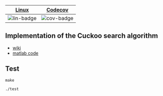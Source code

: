 | [Linux][lin-link] | [Codecov][cov-link] |
| :---------------: | :-----------------: |
| ![lin-badge]      | ![cov-badge]        |

[lin-badge]: https://travis-ci.org/phillyfan1138/cuckoo_search.svg?branch=master "Travis build status"
[lin-link]:  https://travis-ci.org/phillyfan1138/cuckoo_search "Travis build status"

[cov-badge]: https://codecov.io/gh/phillyfan1138/cuckoo_search/branch/master/graph/badge.svg
[cov-link]:  https://codecov.io/gh/phillyfan1138/cuckoo_search

## Implementation of the Cuckoo search algorithm

* [wiki](https://en.wikipedia.org/wiki/Cuckoo_search)
* [matlab code](https://www.mathworks.com/matlabcentral/fileexchange/29809-cuckoo-search--cs--algorithm)


## Test

`make`

`./test`